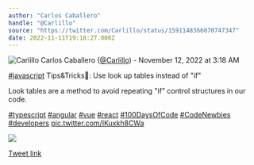 ```yaml
---
author: "Carlos Caballero"
handle: "@Carlillo"
source: "https://twitter.com/Carlillo/status/1591148366070747347"
date: 2022-11-11T19:18:27.000Z
---
```

![Carlillo](https://pbs.twimg.com/profile_images/1519684231378653184/jtNtUlUQ_normal.jpg)
Carlos Caballero ([@Carlillo](https://twitter.com/Carlillo)) - November 12, 2022 at 3:18 AM

[#javascript](https://twitter.com/hashtag/javascript) Tips&Tricks🐸: Use look up tables instead of "if" 

Look tables are a method to avoid repeating "if" control structures in our code.

[#typescript](https://twitter.com/hashtag/typescript) [#angular](https://twitter.com/hashtag/angular) [#vue](https://twitter.com/hashtag/vue) [#react](https://twitter.com/hashtag/react) [#100DaysOfCode](https://twitter.com/hashtag/100DaysOfCode) [#CodeNewbies](https://twitter.com/hashtag/CodeNewbies) [#developers](https://twitter.com/hashtag/developers) [pic.twitter.com/IKuxkh8CWa](https://twitter.com/Carlillo/status/1591148366070747347/photo/1)

![](https://pbs.twimg.com/media/FhTlAQ7XEAcg5y-.jpg)

[Tweet link](https://twitter.com/Carlillo/status/1591148366070747347)